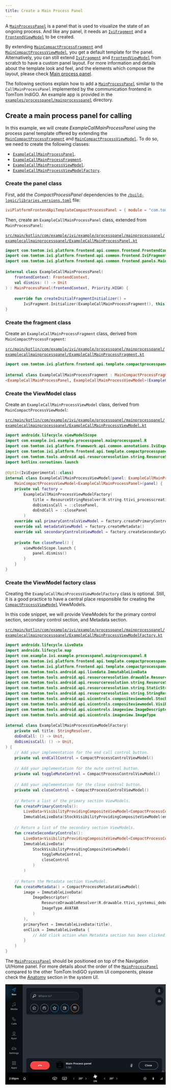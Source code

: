 ```yaml
---  
title: Create a Main Process Panel
---  
```


A [`MainProcessPanel`](TTIVI_INDIGO_API) is a panel that is used to visualize the state of an
ongoing process. And like any panel, it needs an [`IviFragment`](TTIVI_INDIGO_API) and a 
[`FrontendViewModel`](TTIVI_INDIGO_API) to be created.

By extending [`MainCompactProcessFragment`](TTIVI_INDIGO_API) and 
[`MainCompactProcessViewModel`](TTIVI_INDIGO_API), you get a default template for the panel. 
Alternatively, you can still extend [`IviFragment`](TTIVI_INDIGO_API) and
[`FrontendViewModel`](TTIVI_INDIGO_API) from scratch to have a custom panel layout. For more 
information and details about the template look and feel, and the elements which compose the layout,
please check
[Main process panel](/tomtom-indigo/documentation/design/system-ui/main-process-panels).

The following sections explain how to add a [`MainProcessPanel`](TTIVI_INDIGO_API) similar to the
`CallMainProcessPanel` implemented by the communication frontend in TomTom IndiGO. An example app is
provided in the 
[`examples/processpanel/mainprocesspanel`](https://github.com/tomtom-international/tomtom-indigo-sdk-examples/tree/main/examples/processpanel/mainprocesspanel)
directory.

## Create a main process panel for calling

In this example, we will create _ExampleCallMainProcessPanel_ using the process panel template 
offered by extending the [`MainCompactProcessFragment`](TTIVI_INDIGO_API) and 
[`MainCompactProcessViewModel`](TTIVI_INDIGO_API). To do so, we need to create the following 
classes:

- [`ExampleCallMainProcessPanel`](#create-the-panel-class).
- [`ExampleCallMainProcessFragment`](#create-the-fragment-class).
- [`ExampleCallMainProcessViewModel`](#create-the-viewmodel-class).
- [`ExampleCallMainProcessViewModelFactory`](#create-the-viewmodel-factory-class).

### Create the panel class

First, add the _CompactProcessPanel_ dependencies to the
[`/build-logic/libraries.versions.toml`](https://github.com/tomtom-international/tomtom-indigo-sdk-examples/blob/main/build-logic/libraries.versions.toml#L43)
file:

```toml
iviPlatformFrontendApiTemplateCompactProcessPanel = { module = "com.tomtom.ivi.platform:platform_frontend_api_template_compactprocesspanel", version.ref = "iviPlatform"}
```

Then, create an `ExampleCallMainProcessPanel` class, extended from `MainProcessPanel`:

[`src/main/kotlin/com/example/ivi/example/processpanel/mainprocesspanel/examplecallmainprocesspanel/ExampleCallMainProcessPanel.kt`](https://github.com/tomtom-international/tomtom-indigo-sdk-examples/blob/main/examples/processpanel/mainprocesspanel/src/main/kotlin/com/example/ivi/example/processpanel/mainprocesspanel/examplecallmainprocesspanel/ExampleCallMainProcessPanel.kt#L18-L25)

```kotlin
import com.tomtom.ivi.platform.frontend.api.common.frontend.FrontendContext
import com.tomtom.ivi.platform.frontend.api.common.frontend.IviFragment
import com.tomtom.ivi.platform.frontend.api.common.frontend.panels.MainProcessPanel

internal class ExampleCallMainProcessPanel(
    frontendContext: FrontendContext,
    val dismiss: () -> Unit
) : MainProcessPanel(frontendContext, Priority.HIGH) {

    override fun createInitialFragmentInitializer() =
        IviFragment.Initializer(ExampleCallMainProcessFragment(), this)
}
```

### Create the fragment class

Create an `ExampleCallMainProcessFragment` class, derived from `MainCompactProcessFragment`:

[`src/main/kotlin/com/example/ivi/example/processpanel/mainprocesspanel/examplecallmainprocesspanel/ExampleCallMainProcessFragment.kt`](https://github.com/tomtom-international/tomtom-indigo-sdk-examples/blob/main/examples/processpanel/mainprocesspanel/src/main/kotlin/com/example/ivi/example/processpanel/mainprocesspanel/examplecallmainprocesspanel/ExampleCallMainProcessFragment.kt#L18-L19)

```kotlin
import com.tomtom.ivi.platform.frontend.api.template.compactprocesspanel.MainCompactProcessFragment

internal class ExampleCallMainProcessFragment : MainCompactProcessFragment
<ExampleCallMainProcessPanel, ExampleCallMainProcessViewModel>(ExampleCallMainProcessViewModel::class)
```

### Create the ViewModel class

Create an `ExampleCallMainProcessViewModel` class, derived from `MainCompactProcessViewModel`:

[`src/main/kotlin/com/example/ivi/example/processpanel/mainprocesspanel/examplecallmainprocesspanel/ExampleCallMainProcessViewModel.kt`](https://github.com/tomtom-international/tomtom-indigo-sdk-examples/blob/main/examples/processpanel/mainprocesspanel/src/main/kotlin/com/example/ivi/example/processpanel/mainprocesspanel/examplecallmainprocesspanel/ExampleCallMainProcessViewModel.kt#L22-L39) 

```kotlin
import androidx.lifecycle.viewModelScope
import com.example.ivi.example.processpanel.mainprocesspanel.R
import com.tomtom.ivi.platform.framework.api.common.annotations.IviExperimental
import com.tomtom.ivi.platform.frontend.api.template.compactprocesspanel.MainCompactProcessViewModel
import com.tomtom.tools.android.api.resourceresolution.string.ResourceStringResolver
import kotlinx.coroutines.launch

@OptIn(IviExperimental::class)
internal class ExampleCallMainProcessViewModel(panel: ExampleCallMainProcessPanel) :
    MainCompactProcessViewModel<ExampleCallMainProcessPanel>(panel) {
    private val factory =
        ExampleCallMainProcessViewModelFactory(
            title = ResourceStringResolver(R.string.ttivi_processcreation_mainprocesspanel_title),
            doDismissCall = ::closePanel,
            doEndCall = ::closePanel
        )
    override val primaryControlsViewModel = factory.createPrimaryControls()
    override val metadataViewModel = factory.createMetadata()
    override val secondaryControlsViewModel = factory.createSecondaryControls()

    private fun closePanel() {
        viewModelScope.launch {
            panel.dismiss()
        }
    }
}
```

### Create the ViewModel factory class

Creating the `ExampleCallMainProcessViewModelFactory` class is optional. Still, it is a good 
practice to have a central place responsible for creating the 
[`CompactProcessViewModel`](TTIVI_INDIGO_API) ViewModels.

In this code snippet, we will provide ViewModels for the primary control section, secondary control 
section, and Metadata section.

[`src/main/kotlin/com/example/ivi/example/processpanel/mainprocesspanel/examplecallmainprocesspanel/ExampleCallMainProcessViewModelFactory.kt`](https://github.com/tomtom-international/tomtom-indigo-sdk-examples/blob/main/examples/processpanel/mainprocesspanel/src/main/kotlin/com/example/ivi/example/processpanel/mainprocesspanel/examplecallmainprocesspanel/ExampleCallMainProcessViewModelFactory.kt#L34-L117)

```kotlin
import androidx.lifecycle.LiveData
import androidx.lifecycle.map
import com.example.ivi.example.processpanel.mainprocesspanel.R
import com.tomtom.ivi.platform.frontend.api.template.compactprocesspanel.CompactProcessControlViewModel
import com.tomtom.ivi.platform.frontend.api.template.compactprocesspanel.CompactProcessMetadataViewModel
import com.tomtom.tools.android.api.livedata.ImmutableLiveData
import com.tomtom.tools.android.api.resourceresolution.drawable.ResourceDrawableResolver
import com.tomtom.tools.android.api.resourceresolution.string.ResourceStringResolver
import com.tomtom.tools.android.api.resourceresolution.string.StaticStringResolver
import com.tomtom.tools.android.api.resourceresolution.string.StringResolver
import com.tomtom.tools.android.api.uicontrols.compositeviewmodel.StockVisibilityProvidingCompositeViewModel
import com.tomtom.tools.android.api.uicontrols.compositeviewmodel.VisibilityProvidingCompositeViewModel
import com.tomtom.tools.android.api.uicontrols.imageview.ImageDescriptor
import com.tomtom.tools.android.api.uicontrols.imageview.ImageType

internal class ExampleCallMainProcessViewModelFactory(
    private val title: StringResolver,
    doEndCall: () -> Unit,
    doDismissCall: () -> Unit,
) {
    // Add your implementation for the end call control button.
    private val endCallControl = CompactProcessControlViewModel()

    // Add your implementation for the mute control button.
    private val toggleMuteControl = CompactProcessControlViewModel()

    // Add your implementation for the close control button. 
    private val closeControl = CompactProcessControlViewModel()

    // Return a list of the primary section ViewModels. 
    fun createPrimaryControls():
        LiveData<VisibilityProvidingCompositeViewModel<CompactProcessControlViewModel>> =
        ImmutableLiveData(StockVisibilityProvidingCompositeViewModel(endCallControl))

    // Return a list of the secondary section ViewModels. 
    fun createSecondaryControls():
        LiveData<VisibilityProvidingCompositeViewModel<CompactProcessControlViewModel>> =
        ImmutableLiveData(
            StockVisibilityProvidingCompositeViewModel(
                toggleMuteControl,
                closeControl
            )
        )
    
    // Return the Metadata section ViewModel.
    fun createMetadata() = CompactProcessMetadataViewModel(
        image = ImmutableLiveData(
            ImageDescriptor(
                ResourceDrawableResolver(R.drawable.ttivi_systemui_debugtab_icon_thumbnail),
                ImageType.AVATAR
            )
        ),
        primaryText = ImmutableLiveData(title),
        onClick = ImmutableLiveData {
            // Add click action when Metadata section has been clicked.
        }
    )
}
```

The [`MainProcessPanel`](TTIVI_INDIGO_API) should be positioned on top of the Navigation UI/Home
panel. For more details about the order of the [`MainProcessPanel`](TTIVI_INDIGO_API) compared to
the other TomTom IndiGO system UI components, please check the
[Anatomy](/tomtom-indigo/documentation/design/system-ui/overview#Anatomy) section in the 
_system UI_.

![Call main process panel](images/call_main_process_panel.png)
